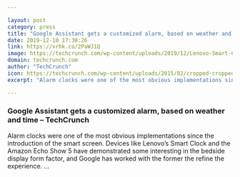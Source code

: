```yaml
---

layout: post
category: press
title: "Google Assistant gets a customized alarm, based on weather and time"
date: 2019-12-10 17:38:26
link: https://vrhk.co/2PaWJ1Q
image: https://techcrunch.com/wp-content/uploads/2019/12/Lenovo-Smart-Clock-Impromptu-1.jpg?w=764
domain: techcrunch.com
author: "TechCrunch"
icon: https://techcrunch.com/wp-content/uploads/2015/02/cropped-cropped-favicon-gradient.png?w=180
excerpt: "Alarm clocks were one of the most obvious implementations since the introduction of the smart screen. Devices like Lenovo’s Smart Clock and the Amazon Echo Show 5 have demonstrated some interesting in the bedside display form factor, and Google has worked with the former the refine the experience. …"

---
```


### Google Assistant gets a customized alarm, based on weather and time – TechCrunch

Alarm clocks were one of the most obvious implementations since the introduction of the smart screen. Devices like Lenovo’s Smart Clock and the Amazon Echo Show 5 have demonstrated some interesting in the bedside display form factor, and Google has worked with the former the refine the experience. …